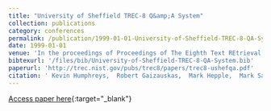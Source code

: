 ```yaml
---
title: "University of Sheffield TREC-8 Q&amp;A System"
collection: publications
category: conferences
permalink: /publication/1999-01-01-University-of-Sheffield-TREC-8-QA-System
date: 1999-01-01
venue: 'In the proceedings of Proceedings of The Eighth Text REtrieval Conference, TREC 1999, Gaithersburg, Maryland, USA, November 17-19, 1999'
bibtexurl: '/files/bib/University-of-Sheffield-TREC-8-QA-System.bib'
paperurl: 'http://trec.nist.gov/pubs/trec8/papers/trec8-ushefqa.pdf'
citation: ' Kevin Humphreys,  Robert Gaizauskas,  Mark Hepple,  Mark Sanderson, &quot;University of Sheffield TREC-8 Q&amp;amp;A System.&quot; In the proceedings of Proceedings of The Eighth Text REtrieval Conference, TREC 1999, Gaithersburg, Maryland, USA, November 17-19, 1999, 1999.'
---
```

[Access paper here](http://trec.nist.gov/pubs/trec8/papers/trec8-ushefqa.pdf){:target="_blank"}
